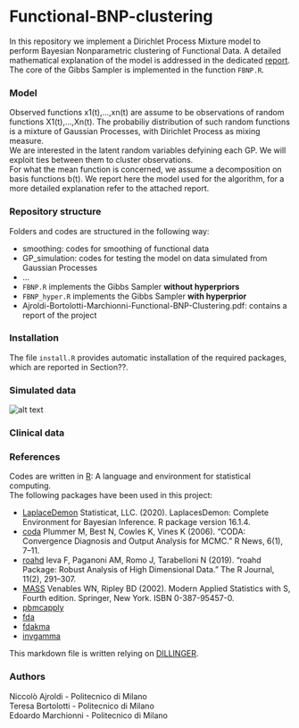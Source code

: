 # Functional-BNP-clustering

In this repository we implement a Dirichlet Process Mixture model to perform Bayesian Nonparametric clustering  of Functional Data. A detailed mathematical explanation of the model is addressed in the dedicated [report](). \
The core of the Gibbs Sampler is implemented in the function `FBNP.R`.

### Model

Observed functions x1(t),...,xn(t) are assume to be observations of random functions X1(t),...,Xn(t). The probabiliy distribution of such random functions is a mixture of Gaussian Processes, with Dirichlet Process as mixing measure. \
We are interested in the latent random variables defyining each GP. We will exploit ties between them to cluster observations. \
For what the mean function is concerned, we assume a decomposition on basis functions b(t).
We report here the model used for the algorithm, for a more detailed explanation refer to the attached report.

### Repository structure

Folders and codes are structured in the following way:
- smoothing: codes for smoothing of functional data
- GP_simulation: codes for testing the model on data simulated from Gaussian Processes
- ...
- `FBNP.R` implements the Gibbs Sampler **without hyperpriors**
- `FBNP_hyper.R` implements the Gibbs Sampler **with hyperprior**
- Ajroldi-Bortolotti-Marchionni-Functional-BNP-Clustering.pdf: contains a report of the project

### Installation

The file `install.R` provides automatic installation of the required packages, which are reported in Section??.

### Simulated data

![alt text](https://github.com/Niccolo-Ajroldi/Functional-BNP-clustering/blob/main/pics/Simulated_GP.png)


### Clinical data

### References

Codes are written in [R](https://www.r-project.org/): A language and environment for statistical computing. \
The following packages have been used in this project:
- [LaplaceDemon](https://web.archive.org/web/20150206004624/http://www.bayesian-inference.com/software) Statisticat, LLC. (2020). LaplacesDemon: Complete Environment for Bayesian Inference. R package version 16.1.4.
- [coda](https://journal.r-project.org/archive/) Plummer M, Best N, Cowles K, Vines K (2006). “CODA: Convergence Diagnosis and Output Analysis for MCMC.” R News, 6(1), 7–11.
- [roahd](https://CRAN.R-project.org/package=roahd) Ieva F, Paganoni AM, Romo J, Tarabelloni N (2019). “roahd Package: Robust Analysis of High Dimensional Data.” The R Journal, 11(2), 291–307.
- [MASS](http://www.stats.ox.ac.uk/pub/MASS4/) Venables WN, Ripley BD (2002). Modern Applied Statistics with S, Fourth edition. Springer, New York. ISBN 0-387-95457-0.
- [pbmcapply](https://CRAN.R-project.org/package=pbmcapply )
- [fda](https://cran.r-project.org/web/packages/fda/index.html)
- [fdakma](https://cran.r-project.org/web/packages/fdakma/index.html)
- [invgamma](https://CRAN.R-project.org/package=invgamma)

This markdown file is written relying on [DILLINGER](https://dillinger.io/).

### Authors

Niccolò Ajroldi - Politecnico di Milano \
Teresa Bortolotti - Politecnico di Milano \
Edoardo Marchionni - Politecnico di Milano

